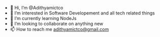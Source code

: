 - 👋 Hi, I’m @Adithyamictco
- 👀 I’m interested in Software Developement and all tech related things
- 🌱 I’m currently learning NodeJs
- 💞️ I’m looking to collaborate on anything new
- 📫 How to reach me adithyamictco@gmail.com

<!---
Adithyamictco/Adithyamictco is a ✨ special ✨ repository because its `README.md` (this file) appears on your GitHub profile.
You can click the Preview link to take a look at your changes.
--->
